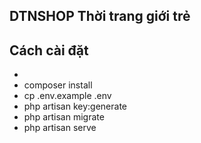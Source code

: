 ## DTNSHOP Thời trang giới trẻ

## Cách cài đặt
- 
- composer install
- cp .env.example .env
- php artisan key:generate
- php artisan migrate
- php artisan serve
